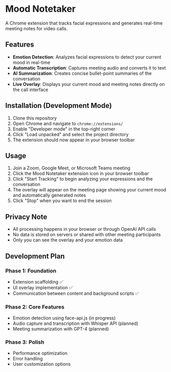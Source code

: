 # Mood Notetaker

A Chrome extension that tracks facial expressions and generates real-time meeting notes for video calls.

## Features

- **Emotion Detection**: Analyzes facial expressions to detect your current mood in real-time
- **Automatic Transcription**: Captures meeting audio and converts it to text
- **AI Summarization**: Creates concise bullet-point summaries of the conversation
- **Live Overlay**: Displays your current mood and meeting notes directly on the call interface

## Installation (Development Mode)

1. Clone this repository
2. Open Chrome and navigate to `chrome://extensions/`
3. Enable "Developer mode" in the top-right corner
4. Click "Load unpacked" and select the project directory
5. The extension should now appear in your browser toolbar

## Usage

1. Join a Zoom, Google Meet, or Microsoft Teams meeting
2. Click the Mood Notetaker extension icon in your browser toolbar
3. Click "Start Tracking" to begin analyzing your expressions and the conversation
4. The overlay will appear on the meeting page showing your current mood and automatically generated notes
5. Click "Stop" when you want to end the session

## Privacy Note

- All processing happens in your browser or through OpenAI API calls
- No data is stored on servers or shared with other meeting participants
- Only you can see the overlay and your emotion data

## Development Plan

### Phase 1: Foundation
- Extension scaffolding ✅
- UI overlay implementation ✅
- Communication between content and background scripts ✅

### Phase 2: Core Features
- Emotion detection using face-api.js (in progress)
- Audio capture and transcription with Whisper API (planned)
- Meeting summarization with GPT-4 (planned)

### Phase 3: Polish
- Performance optimization
- Error handling
- User customization options
